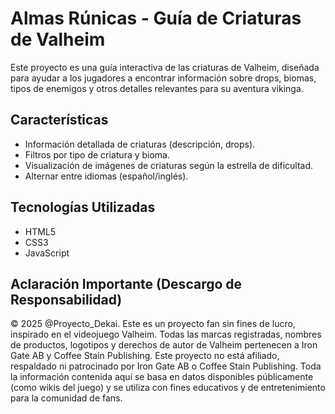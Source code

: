 # Almas Rúnicas - Guía de Criaturas de Valheim

Este proyecto es una guía interactiva de las criaturas de Valheim, diseñada para ayudar a los jugadores a encontrar información sobre drops, biomas, tipos de enemigos y otros detalles relevantes para su aventura vikinga.

## Características

* Información detallada de criaturas (descripción, drops).
* Filtros por tipo de criatura y bioma.
* Visualización de imágenes de criaturas según la estrella de dificultad.
* Alternar entre idiomas (español/inglés).

## Tecnologías Utilizadas

* HTML5
* CSS3
* JavaScript

## Aclaración Importante (Descargo de Responsabilidad)

© 2025 @Proyecto_Dekai. Este es un proyecto fan sin fines de lucro, inspirado en el videojuego Valheim.
Todas las marcas registradas, nombres de productos, logotipos y derechos de autor de Valheim pertenecen a Iron Gate AB y Coffee Stain Publishing. Este proyecto no está afiliado, respaldado ni patrocinado por Iron Gate AB o Coffee Stain Publishing. Toda la información contenida aquí se basa en datos disponibles públicamente (como wikis del juego) y se utiliza con fines educativos y de entretenimiento para la comunidad de fans.